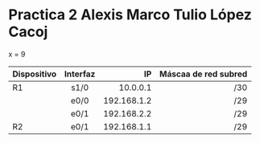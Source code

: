 # Practica 2 Alexis Marco Tulio López Cacoj

x = 9
 
| Dispositivo     | Interfaz        | IP       | Máscaa de red subred |
| :------------ | :-----------: | ------------: |  ------------: |
| R1   | s1/0    | 10.0.0.1    |/30 |
|   | e0/0    | 192.168.1.2     |/29|
|   | e0/1    | 192.168.2.2     |/29|
| R2  | e0/1    | 192.168.1.1     |/29|
